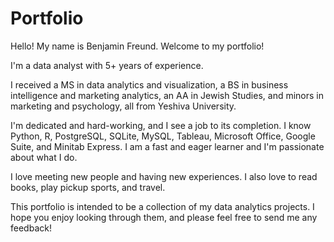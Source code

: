 # Portfolio

Hello! My name is Benjamin Freund. Welcome to my portfolio!

I'm a data analyst with 5+ years of experience.

I received a MS in data analytics and visualization, a BS in business intelligence and marketing analytics, an AA in Jewish Studies, and minors in marketing and psychology, all from Yeshiva University.

I'm dedicated and hard-working, and I see a job to its completion. I know Python, R, PostgreSQL, SQLite, MySQL, Tableau, Microsoft Office, Google Suite, and Minitab Express. I am a fast and eager learner and I'm passionate about what I do.

I love meeting new people and having new experiences. I also love to read books, play pickup sports, and travel.

This portfolio is intended to be a collection of my data analytics projects. I hope you enjoy looking through them, and please feel free to send me any feedback!
